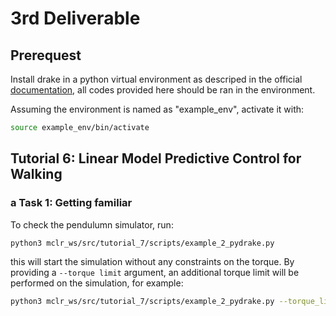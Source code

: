 # 3rd Deliverable

## Prerequest

Install drake in a python virtual environment as descriped in the official [documentation](https://drake.mit.edu/pip.html#stable-releases), all codes provided here should be ran in the environment.

Assuming the environment is named as "example_env", activate it with:

```bash
source example_env/bin/activate
```

## Tutorial 6: Linear Model Predictive Control for Walking

### a Task 1: Getting familiar

To check the pendulumn simulator, run:

```bash
python3 mclr_ws/src/tutorial_7/scripts/example_2_pydrake.py 
```

this will start the simulation without any constraints on the torque. By providing a `--torque limit` argument, an additional torque limit will be performed on the simulation, for example:

```bash
python3 mclr_ws/src/tutorial_7/scripts/example_2_pydrake.py --torque_limit=3 
```